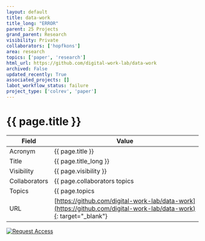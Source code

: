 ```yaml
---
layout: default
title: data-work
title_long: "ERROR"
parent: 25 Projects
grand_parent: Research
visibility: Private
collaborators: ['hopfkons']
area: research
topics: ['paper', 'research']
html_url: https://github.com/digital-work-lab/data-work
archived: False
updated_recently: True
associated_projects: []
labot_workflow_status: failure
project_type: ['colrev', 'paper']
---
```


# {{ page.title }}

Field               | Value
------------------- | ----------------------------------
Acronym             | {{ page.title }}
Title               | {{ page.title_long }}
Visibility          | {{ page.visibility }}
Collaborators       | {{ page.collaborators topics | join: ", "}}
Topics              | {{ page.topics | join: ", " }}
URL                 | [https://github.com/digital-work-lab/data-work](https://github.com/digital-work-lab/data-work){: target="_blank"}

[![Request Access](https://img.shields.io/badge/Request-Access-blue?style=for-the-badge)](https://github.com/digital-work-lab/handbook/issues/new?assignees=geritwagner&labels=access+request&template=request-repo-access.md&title=%5BAccess+Request%5D+Request+for+access+to+repository)
